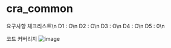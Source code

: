 # cra_common


요구사항 체크리스트\n
D1 : O\n
D2 : O\n
D3 : O\n
D4 : O\n
D5 : 0\n

코드 커버리지
![image](https://github.com/user-attachments/assets/09768c80-7a46-49af-80ea-59b32fccb51c)
